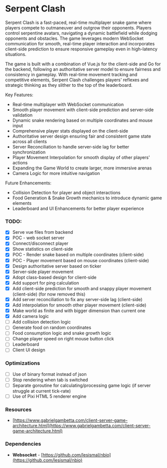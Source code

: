 # Serpent Clash
Serpent Clash is a fast-paced, real-time multiplayer snake game where players compete to outmaneuver and outgrow their opponents. Players control serpentine avatars, navigating a dynamic battlefield while dodging opponents and obstacles. The game leverages modern WebSocket communication for smooth, real-time player interaction and incorporates client-side prediction to ensure responsive gameplay even in high-latency situations.

The game is built with a combination of Vue.js for the client-side and Go for the backend, following an authoritative server model to ensure fairness and consistency in gameplay. With real-time movement tracking and competitive elements, Serpent Clash challenges players' reflexes and strategic thinking as they slither to the top of the leaderboard.

Key Features:
- Real-time multiplayer with WebSocket communication
- Smooth player movement with client-side prediction and server-side validation
- Dynamic snake rendering based on multiple coordinates and mouse input
- Comprehensive player stats displayed on the client-side
- Authoritative server design ensuring fair and consistent game state across all clients
- Server Reconciliation to handle server-side lag for better synchronization
- Player Movement Interpolation for smooth display of other players' actions
- Expanding the Game World to create larger, more immersive arenas
- Camera Logic for more intuitive navigation

Future Enhancements:
- Collision Detection for player and object interactions
- Food Generation & Snake Growth mechanics to introduce dynamic game elements
- Leaderboard and UI Enhancements for better player experience

### TODO:
- [x] Serve vue files from backend
- [x] POC - web socket server
- [x] Connect/disconnect player
- [x] Show statistics on client-side
- [x] POC - Render snake based on multiple coordinates (client-side)
- [x] POC - Player movement based on mouse coordinates (client-side)
- [x] Design authoritative server based on ticker
- [x] Server-side player movement
- [x] Adopt class-based design for client-side
- [x] Add support for ping calculation
- [x] Add client-side prediction for smooth and snappy player movement (client-side) (for now removed this)
- [x] Add server reconciliation to fix any server-side lag (client-side)
- [x] Add interpolation for smooth other player movement (client-side)
- [x] Make world as finite and with bigger dimension than current one
- [x] Add camera logic
- [ ] Add collision detection logic
- [ ] Generate food on random coordinates
- [ ] Food consumption logic and snake growth logic
- [ ] Change player speed on right mouse button click
- [ ] Leaderboard
- [ ] Client UI design

### Optimizations
- [ ] Use of binary format instead of json
- [ ] Stop rendering when tab is switched
- [ ] Separate goroutine for calculating/processing game logic (if server struggle at current tick-rate)
- [ ] Use of Pixi HTML 5 renderer engine

### Resources
- [https://www.gabrielgambetta.com/client-server-game-architecture.html](https://www.gabrielgambetta.com/client-server-game-architecture.html)

### Dependencies
- **Websocket** - [https://github.com/lesismal/nbio](https://github.com/lesismal/nbio)
